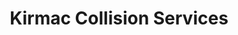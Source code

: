 ---
title: "Kirmac Collision Services"
url: /redmond/kirmac-collision-services/
shop: Autowerkstatt
---